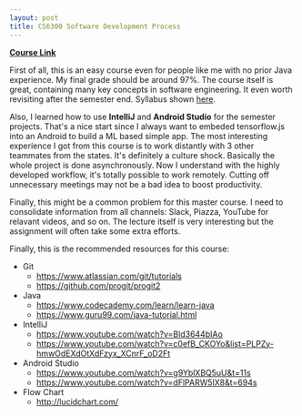 ```yaml
---
layout: post
title: CS6300 Software Development Process
---
```


[**Course Link**](http://www.omscs.gatech.edu/cs-6300-software-development-process)

First of all, this is an easy course even for people like me with no prior Java experience. My final grade should be around 97%.
The course itself is great, containing many key concepts in software engineering. It even worth revisiting after the semester end. Syllabus shown [here](https://docs.google.com/document/d/1P4CU0LK-qoNywol7zeAp8WulaDf33IAAR05nI9bteeo/edit).

Also, I learned how to use **IntelliJ** and **Android Studio** for the semester projects. That's a nice start since I always want to embeded tensorflow.js into an Android to build a ML based simple app. The most interesting experience I got from this course is to work distantly with 3 other teammates from the states. It's definitely a culture shock. Basically the whole project is done asynchronously. Now I understand with the highly developed workflow, it's totally possible to work remotely. Cutting off unnecessary meetings may not be a bad idea to boost productivity.

Finally, this might be a common problem for this master course. I need to consolidate information from all channels: Slack, Piazza, YouTube for relavant videos, and so on. The lecture itself is very interesting but the assignment will often take some extra efforts.

Finally, this is the recommended resources for this course:
- Git
	- https://www.atlassian.com/git/tutorials
	- https://github.com/progit/progit2
- Java
	- https://www.codecademy.com/learn/learn-java
	- https://www.guru99.com/java-tutorial.html
- IntelliJ
	- https://www.youtube.com/watch?v=Bld3644bIAo
	- https://www.youtube.com/watch?v=c0efB_CKOYo&list=PLPZy-hmwOdEXdOtXdFzyx_XCnrF_oD2Ft
- Android Studio
	- https://www.youtube.com/watch?v=g9YblXBQ5uU&t=11s
	- https://www.youtube.com/watch?v=dFlPARW5IX8&t=694s
- Flow Chart
	- http://lucidchart.com/

